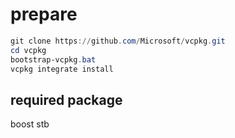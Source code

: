 # prepare

```powershell
git clone https://github.com/Microsoft/vcpkg.git
cd vcpkg
bootstrap-vcpkg.bat
vcpkg integrate install
```

## required package

boost
stb